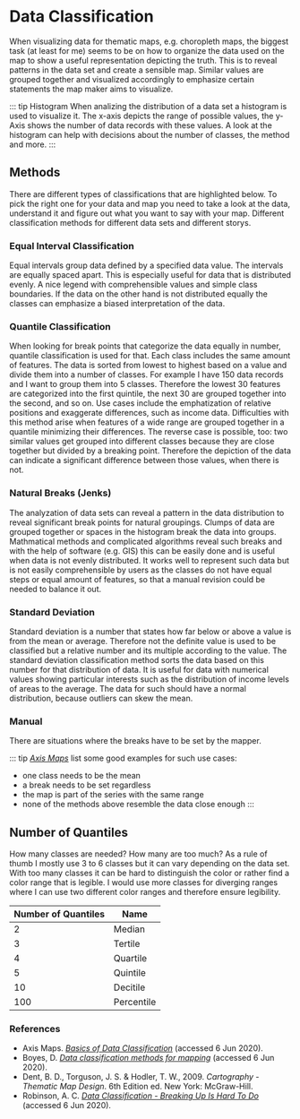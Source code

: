 # Data Classification

When visualizing data for thematic maps, e.g. choropleth maps, the biggest task (at least for me) seems to be on how to organize the data used on the map to show a useful representation depicting the truth. This is to reveal patterns in the data set and create a sensible map. Similar values are grouped together and visualized accordingly to emphasize certain statements the map maker aims to visualize.

::: tip Histogram
When analizing the distribution of a data set a histogram is used to visualize it. The x-axis depicts the range of possible values, the y-Axis shows the number of data records with these values. A look at the histogram can help with decisions about the number of classes, the method and more. 
:::

## Methods 
There are different types of classifications that are highlighted below. To pick the right one for your data and map you need to take a look at the data, understand it and figure out what you want to say with your map. Different classification methods for different data sets and different storys. 

### Equal Interval Classification
Equal intervals group data defined by a specified data value. The intervals are equally spaced apart. This is especially useful for data that is distributed evenly. A nice legend with comprehensible values and simple class boundaries. If the data on the other hand is not distributed equally the classes can emphasize a biased interpretation of the data. 

### Quantile Classification
When looking for break points that categorize the data equally in number, quantile classification is used for that. Each class includes the same amount of features. The data is sorted from lowest to highest based on a value and divide them into a number of classes.  For example I have 150 data records and I want to group them into 5 classes. Therefore the lowest 30 features are categorized into the first quintile, the next 30 are grouped together into the second, and so on. Use cases include the emphatization of relative positions and exaggerate differences, such as income data. Difficulties with this method arise when features of a wide range are grouped together in a quantile minimizing their differences. The reverse case is possible, too: two similar values get grouped into different classes because they are close together but divided by a breaking point. Therefore the depiction of the data can indicate a significant difference between those values, when there is not. 

### Natural Breaks (Jenks)
The analyzation of data sets can reveal a pattern in the data distribution to reveal significant break points for natural groupings. Clumps of data are grouped together or spaces in the histogram break the data into groups. Mathmatical methods and complicated algorithms reveal such breaks and with the help of software (e.g. GIS) this can be easily done and is useful when data is not evenly distributed. It works well to represent such data but is not easily comprehensible by users as the classes do not have equal steps or equal amount of features, so that a manual revision could be needed to balance it out. 

### Standard Deviation 
Standard deviation is a number that states how far below or above a value is from the mean or average. Therefore not the definite value is used to be classified but a relative number and its multiple according to the value. The standard deviation classification method sorts the data based on this number for that distribution of data. It is useful for data with numerical values showing particular interests such as the distribution of income levels of areas to the average. The data for such should have a normal distribution, because outliers can skew the mean.

### Manual 
There are situations where the breaks have to be set by the mapper. 

::: tip 
*[Axis Maps](https://www.axismaps.com/guide/data/data-classification/)* list some good examples for such use cases: 
- one class needs to be the mean
- a break needs to be set regardless
- the map is part of the series with the same range 
- none of the methods above resemble the data close enough
:::

## Number of Quantiles
How many classes are needed? How many are too much? As a rule of thumb I mostly use 3 to 6 classes but it can vary depending on the data set. With too many classes it can be hard to distinguish the color or rather find a color range that is legible. I would use more classes for diverging ranges where I can use two different color ranges and therefore ensure legibility. 

|Number of Quantiles|Name|
|--|--|
| 2 | Median | 
| 3 | Tertile | 
| 4 | Quartile | 
| 5 | Quintile | 
| 10 | Decitile | 
| 100 | Percentile | 



### References
- Axis Maps. *[Basics of Data Classification](https://www.axismaps.com/guide/data/data-classification/)* (accessed 6 Jun 2020). 
- Boyes, D. *[Data classification methods for mapping](https://www.coursera.org/lecture/gis-mapping-spatial-analysis-capstone/data-classification-methods-for-mapping-7pRrx)* (accessed 6 Jun 2020).
- Dent, B. D., Torguson, J. S. & Hodler, T. W., 2009. *Cartography - Thematic Map Design*. 6th Edition ed. New York: McGraw-Hill.
- Robinson, A. C. *[Data Classification - Breaking Up Is Hard To Do](https://www.e-education.psu.edu/maps/l5_p6.html)* (accessed 6 Jun 2020).

